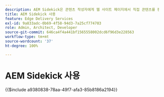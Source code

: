 ```yaml
---
description: ​​AEM Sidekick은 콘텐츠 작성자에게 웹 사이트 페이지에서 직접 콘텐츠를 편집하고 미리 보고 게시할 수 있도록 컨텍스트 인식 옵션을 제공하는 도구 모음을 제공합니다.
title: AEM Sidekick 사용
feature: Edge Delivery Services
exl-id: 9a833adc-0b69-4f58-94d3-7a25cf774703
role: Admin, Architect, Developer
source-git-commit: 646ca4f4a441bf1565558002dcd6f96d3e228563
workflow-type: tm+mt
source-wordcount: '37'
ht-degree: 100%

---
```


# AEM Sidekick 사용

{{$include a9380838-78aa-49f7-afa3-85b8186a2194}}
